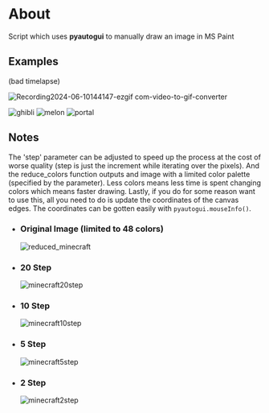 # About
Script which uses **pyautogui** to manually draw an image in MS Paint

## Examples
(bad timelapse)

![Recording2024-06-10144147-ezgif com-video-to-gif-converter](https://github.com/aiden10/paint/assets/51337166/f21babc4-1554-46cd-81f7-78ee2d9655c5)

![ghibli](https://github.com/aiden10/paint/assets/51337166/f89e5163-2a27-401c-bfc9-4b041e073e53)
![melon](https://github.com/aiden10/paint/assets/51337166/e463b8fa-f2de-4285-85e4-72fc2b05ef41)
![portal](https://github.com/aiden10/paint/assets/51337166/b273e532-4f42-4796-9548-cc120cd07567)

## Notes
The 'step' parameter can be adjusted to speed up the process at the cost of worse quality (step is just the increment while iterating over the pixels). And the reduce_colors function outputs and image with a limited color palette (specified by the parameter). Less colors means less time is spent changing colors which means faster drawing. Lastly, if you do for some reason want to use this, all you need to do is update the coordinates of the canvas edges. The coordinates can be gotten easily with `pyautogui.mouseInfo()`.
- ### Original Image (limited to 48 colors)
  ![reduced_minecraft](https://github.com/aiden10/paint/assets/51337166/945fd6b6-adef-48b1-aa71-615b7b0a21ba)
- ### 20 Step
  ![minecraft20step](https://github.com/aiden10/paint/assets/51337166/8bf0469c-bf1a-4944-9c62-ddb358abb348)
- ### 10 Step
  ![minecraft10step](https://github.com/aiden10/paint/assets/51337166/2732048f-eb1c-429f-aed1-7b32b40f2c20)
- ### 5 Step
  ![minecraft5step](https://github.com/aiden10/paint/assets/51337166/d536bc54-b8a9-48b2-8856-c72f3388f44f)
- ### 2 Step
  ![minecraft2step](https://github.com/aiden10/paint/assets/51337166/a9615565-6eda-4cc6-957c-bf8b8188b2ba)
